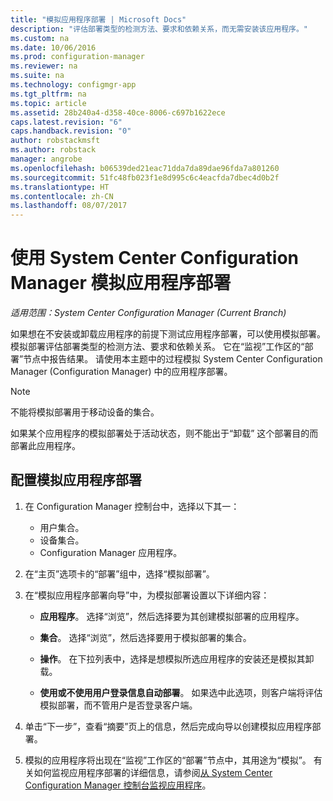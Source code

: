 ```yaml
---
title: "模拟应用程序部署 | Microsoft Docs"
description: "评估部署类型的检测方法、要求和依赖关系，而无需安装该应用程序。"
ms.custom: na
ms.date: 10/06/2016
ms.prod: configuration-manager
ms.reviewer: na
ms.suite: na
ms.technology: configmgr-app
ms.tgt_pltfrm: na
ms.topic: article
ms.assetid: 28b240a4-d358-40ce-8006-c697b1622ece
caps.latest.revision: "6"
caps.handback.revision: "0"
author: robstackmsft
ms.author: robstack
manager: angrobe
ms.openlocfilehash: b06539ded21eac71dda7da89dae96fda7a801260
ms.sourcegitcommit: 51fc48fb023f1e8d995c6c4eacfda7dbec4d0b2f
ms.translationtype: HT
ms.contentlocale: zh-CN
ms.lasthandoff: 08/07/2017
---
```

# <a name="simulate-application-deployments-with-system-center-configuration-manager"></a>使用 System Center Configuration Manager 模拟应用程序部署

*适用范围：System Center Configuration Manager (Current Branch)*

如果想在不安装或卸载应用程序的前提下测试应用程序部署，可以使用模拟部署。 模拟部署评估部署类型的检测方法、要求和依赖关系。 它在“监视”工作区的“部署”节点中报告结果。 请使用本主题中的过程模拟 System Center Configuration Manager (Configuration Manager) 中的应用程序部署。  

> [!NOTE]  
> 不能将模拟部署用于移动设备的集合。  
>   
> 如果某个应用程序的模拟部署处于活动状态，则不能出于“卸载”  这个部署目的而部署此应用程序。  

## <a name="configure-a-simulated-application-deployment"></a>配置模拟应用程序部署

1.  在 Configuration Manager 控制台中，选择以下其一：  
    -   用户集合。  
    -   设备集合。  
    -   Configuration Manager 应用程序。  

2.  在“主页”选项卡的“部署”组中，选择“模拟部署”。  

3.  在“模拟应用程序部署向导”中，为模拟部署设置以下详细内容：  

    -   **应用程序**。 选择“浏览”，然后选择要为其创建模拟部署的应用程序。  

    -   **集合**。 选择“浏览”，然后选择要用于模拟部署的集合。  

    -   **操作**。 在下拉列表中，选择是想模拟所选应用程序的安装还是模拟其卸载。  

    -   **使用或不使用用户登录信息自动部署**。 如果选中此选项，则客户端将评估模拟部署，而不管用户是否登录客户端。  

4.  单击“下一步”，查看“摘要”页上的信息，然后完成向导以创建模拟应用程序部署。  

5.  模拟的应用程序将出现在“监视”工作区的“部署”节点中，其用途为“模拟”。 有关如何监视应用程序部署的详细信息，请参阅[从 System Center Configuration Manager 控制台监视应用程序](../../apps/deploy-use/monitor-applications-from-the-console.md)。  
